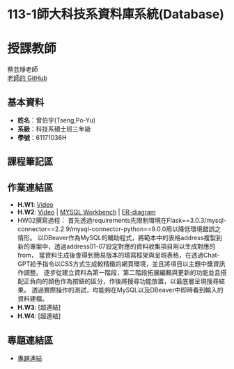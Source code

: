 # 113-1師大科技系資料庫系統(Database)
# 授課教師
蔡芸琤老師  
[老師的 GitHub](https://github.com/peculab/Database)

## 基本資料
- **姓名**：曾伯宇(Tseng,Po-Yu)
- **系級**：科技系碩士班三年級
- **學號**：61171036H

## 課程筆記區

## 作業連結區
- **H.W1**: [Video](https://www.youtube.com/watch?v=Q4qnY9xTYms)
- **H.W2**: [Video](超連結) | [MYSQL Workbench](超連結) | [ER-diagram](https://raw.githubusercontent.com/PoyuTseng/1131Database/refs/heads/main/Database-HW02/ER-diagram.webp)
-   HW02撰寫過程：
首先透過requirements先限制環境在Flask==3.0.3/mysql-connector==2.2.9/mysql-connector-python==9.0.0用以降低環境錯誤之情形。
以DBeaver作為MySQL的輔助程式，將範本中的表格address複製到新的專案中，透過address01-07設定對應的資料收集項目用以生成對應的from，
當資料生成後會得到簡易版本的填寫框架與呈現表格，在透過Chat-GPT給予指令以CSS方式生成較精緻的網頁環境，並且將項目以主題中獎資訊作調整。
逐步從建立資料為第一階段，第二階段拓展編輯與更新的功能並且搭配正負向的顏色作為按鈕的區分，作後將搜尋功能放置，以最底層呈現搜尋結果。
透過實際操作的測試，均能夠在MySQL以及DBeaver中即時看到輸入的資料建檔。
- **H.W3**: [超連結]
- **H.W4**: [超連結]

## 專題連結區
- [專題連結](超連結)
